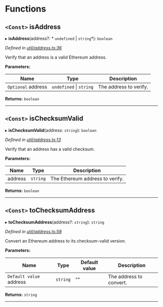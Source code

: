 

# Functions

<a id="isaddress"></a>

## `<Const>` isAddress

▸ **isAddress**(address?: * `undefined` &#124; `string`*): `boolean`

*Defined in [util/address.ts:36](https://github.com/paritytech/js-libs/blob/e5d602e/packages/abi/src/util/address.ts#L36)*

Verify that an address is a valid Ethereum address.

**Parameters:**

| Name | Type | Description |
| ------ | ------ | ------ |
| `Optional` address |  `undefined` &#124; `string`|  The address to verify. |

**Returns:** `boolean`

___
<a id="ischecksumvalid"></a>

## `<Const>` isChecksumValid

▸ **isChecksumValid**(address: *`string`*): `boolean`

*Defined in [util/address.ts:13](https://github.com/paritytech/js-libs/blob/e5d602e/packages/abi/src/util/address.ts#L13)*

Verify that an address has a valid checksum.

**Parameters:**

| Name | Type | Description |
| ------ | ------ | ------ |
| address | `string` |  The Ethereum address to verify. |

**Returns:** `boolean`

___
<a id="tochecksumaddress"></a>

## `<Const>` toChecksumAddress

▸ **toChecksumAddress**(address?: *`string`*): `string`

*Defined in [util/address.ts:58](https://github.com/paritytech/js-libs/blob/e5d602e/packages/abi/src/util/address.ts#L58)*

Convert an Ethereum address to its checksum-valid version.

**Parameters:**

| Name | Type | Default value | Description |
| ------ | ------ | ------ | ------ |
| `Default value` address | `string` | &quot;&quot; |  The address to convert. |

**Returns:** `string`

___

